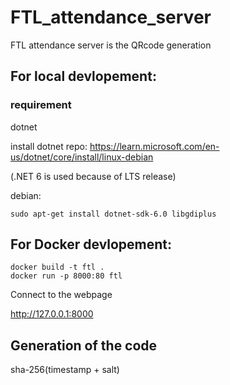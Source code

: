 # FTL_attendance_server 

FTL attendance server is the QRcode generation 


## For local devlopement:

### requirement

dotnet

install dotnet repo:
https://learn.microsoft.com/en-us/dotnet/core/install/linux-debian

(.NET 6 is used because of LTS release)

debian:
```
sudo apt-get install dotnet-sdk-6.0 libgdiplus
```


## For Docker devlopement:

```
docker build -t ftl .
docker run -p 8000:80 ftl
```

Connect to the webpage

http://127.0.0.1:8000


## Generation of the code

sha-256(timestamp + salt)